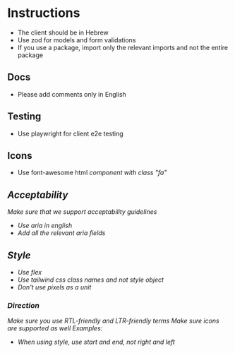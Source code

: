 # Instructions

- The client should be in Hebrew
- Use zod for models and form validations
- If you use a package, import only the relevant imports and not the entire package

## Docs

- Please add comments only in English

## Testing

- Use playwright for client e2e testing

## Icons

- Use font-awesome html <i> component with class "fa"

## Acceptability

Make sure that we support acceptability guidelines

- Use aria in english
- Add all the relevant aria fields

## Style

- Use flex
- Use tailwind css class names and not style object
- Don't use pixels as a unit

### Direction

Make sure you use RTL-friendly and LTR-friendly terms
Make sure icons are supported as well
Examples:

- When using style, use start and end, not right and left
